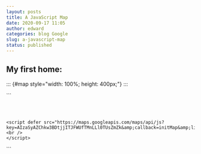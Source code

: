 ```yaml
---
layout: posts
title: A JavaScript Map
date: 2020-09-17 11:05
author: edward
categories: blog Google
slug: a-javascript-map
status: published
---
```




## My first home:





::: {#map style="width: 100%; height: 400px;"}
:::


<p>
```

<script><br />
function initMap(){<br />
const prest = {lat:42.357681, lng:-83.195785};<br />
let myMap = new google.maps.Map(<br />
   document.getElementById('map'), {zoom: 15, center: prest, mapId: "f15394c6ca8b38f9"});<br />
let marker = new google.maps.Marker({position: prest, map: myMap});<br />
}<br />
</script>
```
  


<script defer src="https://maps.googleapis.com/maps/api/js?key=AIzaSyAZChkw3BDtjjITJFWUfTMnLLl0TUsZmZk&amp;callback=initMap&amp;libraries=places"><br />
</script>
```
  



</p>
```



